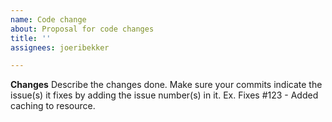 ```yaml
---
name: Code change
about: Proposal for code changes
title: ''
assignees: joeribekker

---
```


**Changes**
Describe the changes done. Make sure your commits indicate the issue(s) it 
fixes by adding the issue number(s) in it. Ex. Fixes #123 - Added caching to 
resource.
